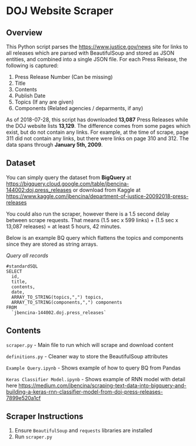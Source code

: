 # DOJ Website Scraper

## Overview
This Python script parses the https://www.justice.gov/news site for links to all releases which are parsed with BeautifulSoup and stored as JSON entities, and combined into a single JSON file. For each Press Release, the following is captured:

1. Press Release Number (Can be missing)
2. Title
3. Contents
4. Publish Date
5. Topics (If any are given)
6. Components (Related agencies / deparments, if any)

As of 2018-07-28, this script has downloaded **13,087** Press Releases while the DOJ website lists **13,129**. The difference comes from some pages which exist, but do not contain any links. For example, at the time of scrape, page 311 did not contain any links, but there were links on page 310 and 312. The data spans through **January 5th, 2009**.

## Dataset
You can simply query the dataset from **BigQuery** at https://bigquery.cloud.google.com/table/jbencina-144002:doj.press_releases or download from Kaggle at https://www.kaggle.com/jbencina/department-of-justice-20092018-press-releases

You could also run the scraper, however there is a 1.5 second delay between scrape requests. That means (1.5 sec x 599 links) + (1.5 sec x 13,087 releases) = at least 5 hours, 42 minutes.

Below is an example BQ query which flattens the topics and components since they are stored as string arrays.

*Query all records*
```
#standardSQL
SELECT 
  id, 
  title, 
  contents,
  date,
  ARRAY_TO_STRING(topics,",") topics,
  ARRAY_TO_STRING(components,",") components
FROM 
  `jbencina-144002.doj.press_releases` 
```

## Contents
`scraper.py` - Main file to run which will scrape and download content

`definitions.py` - Cleaner way to store the BeautifulSoup attributes

`Example Query.ipynb` - Shows example of how to query BQ from Pandas

`Keras Classifier Model.ipynb` - Shows example of RNN model with detail here https://medium.com/jbencina/scraping-text-data-into-bigquery-and-building-a-keras-rnn-classifier-model-from-doj-press-releases-7899e520a1cf

## Scraper Instructions
1. Ensure `BeautifulSoup` and `requests` libraries are installed
2. Run `scraper.py`

